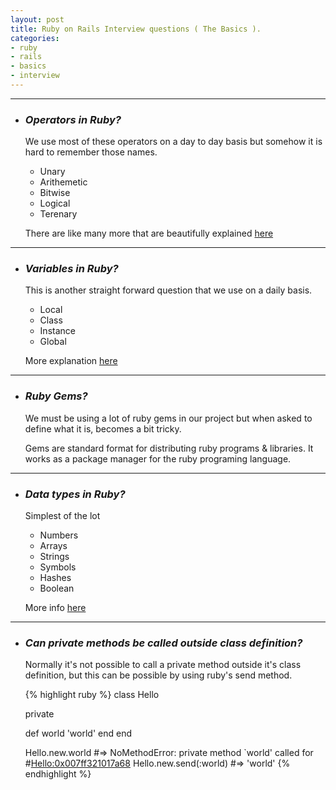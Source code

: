 ```yaml
---
layout: post
title: Ruby on Rails Interview questions ( The Basics ).
categories:
- ruby
- rails
- basics
- interview
---
```


---
* ### ***Operators in Ruby?***

  We use most of these operators on a day to day basis but somehow it is hard to
remember those names.
  * Unary
  * Arithemetic
  * Bitwise
  * Logical
  * Terenary

  There are like many more that are beautifully
explained [here](https://www.rubyguides.com/2018/07/ruby-operators)

---
* ### ***Variables in Ruby?***

  This is another straight forward question that we use on a daily basis.
  * Local
  * Class
  * Instance
  * Global

  More explanation [here](https://www.geeksforgeeks.org/ruby-types-of-variables/)

---
* ### ***Ruby Gems?***

  We must be using a lot of ruby gems in our project but when asked to define what
it is, becomes a bit tricky.

  Gems are standard format for distributing ruby programs & libraries. It works as
a package manager for the ruby programing language.

---
* ### ***Data types in Ruby?***

  Simplest of the lot

  * Numbers
  * Arrays
  * Strings
  * Symbols
  * Hashes
  * Boolean

  More info [here](https://www.geeksforgeeks.org/ruby-data-types/)

---
* ### ***Can private methods be called outside class definition?***

  Normally it's not possible to call a private method outside it's class
  definition, but this can be possible by using ruby's send method.

  {% highlight ruby %}
  class Hello

    private

    def world
      'world'
    end
  end

  Hello.new.world  #=> NoMethodError: private method `world' called for #<Hello:0x007ff321017a68>
  Hello.new.send(:world) #=> 'world'
  {% endhighlight %}

